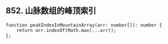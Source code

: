 ## 852. 山脉数组的峰顶索引

```
function peakIndexInMountainArray(arr: number[]): number {
    return arr.indexOf(Math.max(...arr));
};
```